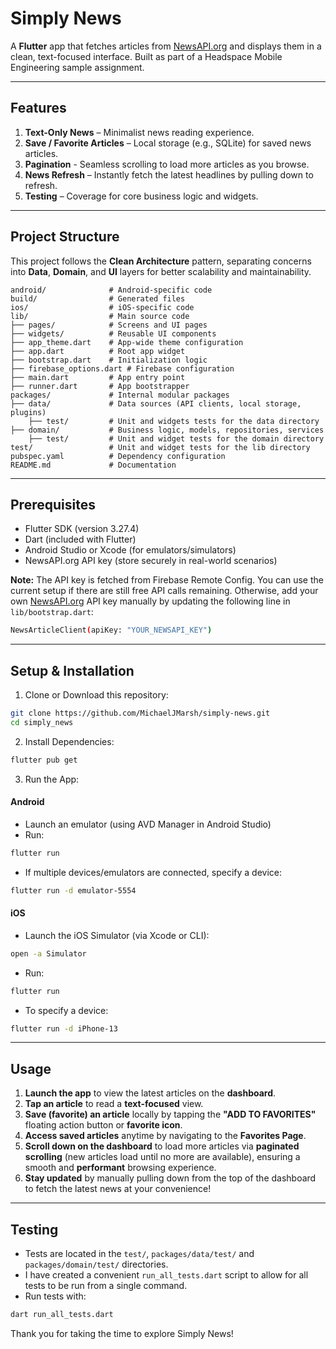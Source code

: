 # Simply News

A **Flutter** app that fetches articles from [NewsAPI.org](https://newsapi.org) and displays them in a clean, text-focused interface. Built as part of a Headspace Mobile Engineering sample assignment.

---

## Features

1. **Text-Only News** – Minimalist news reading experience.
2. **Save / Favorite Articles** – Local storage (e.g., SQLite) for saved news articles.
3. **Pagination** - Seamless scrolling to load more articles as you browse.
4. **News Refresh** – Instantly fetch the latest headlines by pulling down to refresh.
5. **Testing** – Coverage for core business logic and widgets.

---

## Project Structure

This project follows the **Clean Architecture** pattern, separating concerns into **Data**, **Domain**, and **UI** layers for better scalability and maintainability.

```plaintext
android/              # Android-specific code
build/                # Generated files
ios/                  # iOS-specific code
lib/                  # Main source code
├── pages/            # Screens and UI pages
├── widgets/          # Reusable UI components
├── app_theme.dart    # App-wide theme configuration
├── app.dart          # Root app widget
├── bootstrap.dart    # Initialization logic
├── firebase_options.dart # Firebase configuration
├── main.dart         # App entry point
├── runner.dart       # App bootstrapper
packages/             # Internal modular packages
├── data/             # Data sources (API clients, local storage, plugins)
    ├── test/         # Unit and widgets tests for the data directory
├── domain/           # Business logic, models, repositories, services
    ├── test/         # Unit and widget tests for the domain directory
test/                 # Unit and widget tests for the lib directory
pubspec.yaml          # Dependency configuration
README.md             # Documentation
```

---

## Prerequisites

- Flutter SDK (version 3.27.4)
- Dart (included with Flutter)
- Android Studio or Xcode (for emulators/simulators)
- NewsAPI.org API key (store securely in real-world scenarios)

**Note:** The API key is fetched from Firebase Remote Config. You can use the current setup if there are still free API calls remaining. Otherwise, add your own [NewsAPI.org](https://newsapi.org) API key manually by updating the following line in `lib/bootstrap.dart`:

```bash
NewsArticleClient(apiKey: "YOUR_NEWSAPI_KEY")
```

---

## Setup & Installation

1. Clone or Download this repository:

```bash
git clone https://github.com/MichaelJMarsh/simply-news.git
cd simply_news
```

2. Install Dependencies:

```bash
flutter pub get
```

3. Run the App:

#### Android

- Launch an emulator (using AVD Manager in Android Studio)
- Run:

```bash
flutter run
```

- If multiple devices/emulators are connected, specify a device:

```bash
flutter run -d emulator-5554
```

#### iOS

- Launch the iOS Simulator (via Xcode or CLI):

```bash
open -a Simulator
```

- Run:

```bash
flutter run
```

- To specify a device:

```bash
flutter run -d iPhone-13
```

---

## Usage

1. **Launch the app** to view the latest articles on the **dashboard**.
2. **Tap an article** to read a **text-focused** view.
3. **Save (favorite) an article** locally by tapping the **"ADD TO FAVORITES"** floating action button or **favorite icon**.
4. **Access saved articles** anytime by navigating to the **Favorites Page**.
5. **Scroll down on the dashboard** to load more articles via **paginated scrolling** (new articles load until no more are available), ensuring a smooth and **performant** browsing experience.
6. **Stay updated** by manually pulling down from the top of the dashboard to fetch the latest news at your convenience!

---

## Testing

- Tests are located in the `test/`, `packages/data/test/` and `packages/domain/test/` directories.
- I have created a convenient `run_all_tests.dart` script to allow for all tests to be run from a single command.
- Run tests with:

```bash
dart run_all_tests.dart
```

Thank you for taking the time to explore Simply News!
